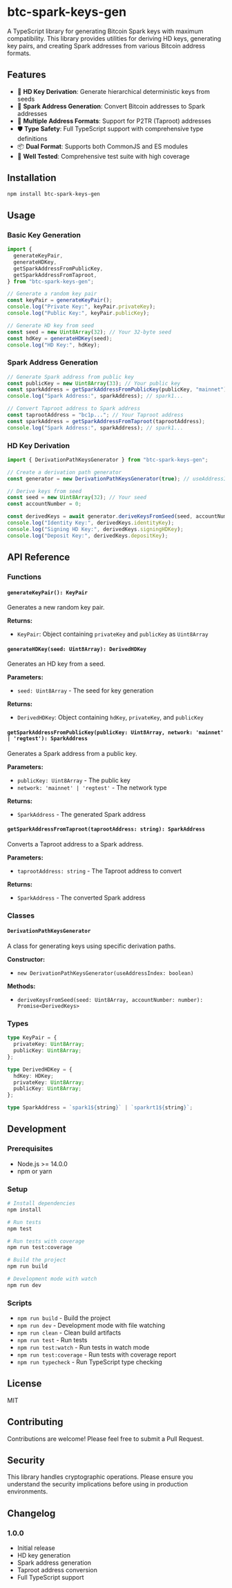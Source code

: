 # btc-spark-keys-gen

A TypeScript library for generating Bitcoin Spark keys with maximum compatibility. This library provides utilities for deriving HD keys, generating key pairs, and creating Spark addresses from various Bitcoin address formats.

## Features

- 🔐 **HD Key Derivation**: Generate hierarchical deterministic keys from seeds
- 🎯 **Spark Address Generation**: Convert Bitcoin addresses to Spark addresses
- 🔄 **Multiple Address Formats**: Support for P2TR (Taproot) addresses
- 🛡️ **Type Safety**: Full TypeScript support with comprehensive type definitions
- 📦 **Dual Format**: Supports both CommonJS and ES modules
- 🧪 **Well Tested**: Comprehensive test suite with high coverage

## Installation

```bash
npm install btc-spark-keys-gen
```

## Usage

### Basic Key Generation

```typescript
import {
  generateKeyPair,
  generateHDKey,
  getSparkAddressFromPublicKey,
  getSparkAddressFromTaproot,
} from "btc-spark-keys-gen";

// Generate a random key pair
const keyPair = generateKeyPair();
console.log("Private Key:", keyPair.privateKey);
console.log("Public Key:", keyPair.publicKey);

// Generate HD key from seed
const seed = new Uint8Array(32); // Your 32-byte seed
const hdKey = generateHDKey(seed);
console.log("HD Key:", hdKey);
```

### Spark Address Generation

```typescript
// Generate Spark address from public key
const publicKey = new Uint8Array(33); // Your public key
const sparkAddress = getSparkAddressFromPublicKey(publicKey, "mainnet");
console.log("Spark Address:", sparkAddress); // spark1...

// Convert Taproot address to Spark address
const taprootAddress = "bc1p..."; // Your Taproot address
const sparkAddress = getSparkAddressFromTaproot(taprootAddress);
console.log("Spark Address:", sparkAddress); // spark1...
```

### HD Key Derivation

```typescript
import { DerivationPathKeysGenerator } from "btc-spark-keys-gen";

// Create a derivation path generator
const generator = new DerivationPathKeysGenerator(true); // useAddressIndex: true

// Derive keys from seed
const seed = new Uint8Array(32); // Your seed
const accountNumber = 0;

const derivedKeys = await generator.deriveKeysFromSeed(seed, accountNumber);
console.log("Identity Key:", derivedKeys.identityKey);
console.log("Signing HD Key:", derivedKeys.signingHDKey);
console.log("Deposit Key:", derivedKeys.depositKey);
```

## API Reference

### Functions

#### `generateKeyPair(): KeyPair`

Generates a new random key pair.

**Returns:**

- `KeyPair`: Object containing `privateKey` and `publicKey` as `Uint8Array`

#### `generateHDKey(seed: Uint8Array): DerivedHDKey`

Generates an HD key from a seed.

**Parameters:**

- `seed: Uint8Array` - The seed for key generation

**Returns:**

- `DerivedHDKey`: Object containing `hdKey`, `privateKey`, and `publicKey`

#### `getSparkAddressFromPublicKey(publicKey: Uint8Array, network: 'mainnet' | 'regtest'): SparkAddress`

Generates a Spark address from a public key.

**Parameters:**

- `publicKey: Uint8Array` - The public key
- `network: 'mainnet' | 'regtest'` - The network type

**Returns:**

- `SparkAddress` - The generated Spark address

#### `getSparkAddressFromTaproot(taprootAddress: string): SparkAddress`

Converts a Taproot address to a Spark address.

**Parameters:**

- `taprootAddress: string` - The Taproot address to convert

**Returns:**

- `SparkAddress` - The converted Spark address

### Classes

#### `DerivationPathKeysGenerator`

A class for generating keys using specific derivation paths.

**Constructor:**

- `new DerivationPathKeysGenerator(useAddressIndex: boolean)`

**Methods:**

- `deriveKeysFromSeed(seed: Uint8Array, accountNumber: number): Promise<DerivedKeys>`

### Types

```typescript
type KeyPair = {
  privateKey: Uint8Array;
  publicKey: Uint8Array;
};

type DerivedHDKey = {
  hdKey: HDKey;
  privateKey: Uint8Array;
  publicKey: Uint8Array;
};

type SparkAddress = `spark1${string}` | `sparkrt1${string}`;
```

## Development

### Prerequisites

- Node.js >= 14.0.0
- npm or yarn

### Setup

```bash
# Install dependencies
npm install

# Run tests
npm test

# Run tests with coverage
npm run test:coverage

# Build the project
npm run build

# Development mode with watch
npm run dev
```

### Scripts

- `npm run build` - Build the project
- `npm run dev` - Development mode with file watching
- `npm run clean` - Clean build artifacts
- `npm run test` - Run tests
- `npm run test:watch` - Run tests in watch mode
- `npm run test:coverage` - Run tests with coverage report
- `npm run typecheck` - Run TypeScript type checking

## License

MIT

## Contributing

Contributions are welcome! Please feel free to submit a Pull Request.

## Security

This library handles cryptographic operations. Please ensure you understand the security implications before using in production environments.

## Changelog

### 1.0.0

- Initial release
- HD key generation
- Spark address generation
- Taproot address conversion
- Full TypeScript support
